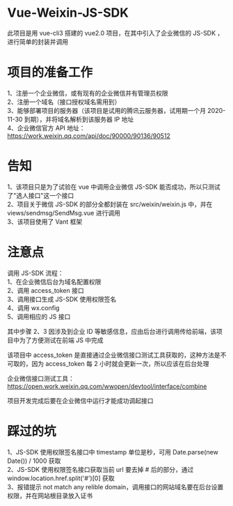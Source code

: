 # Vue-Weixin-JS-SDK
此项目是用 vue-cli3 搭建的 vue2.0 项目，在其中引入了企业微信的 JS-SDK ，进行简单的封装并调用


# 项目的准备工作
1、注册一个企业微信，或有现有的企业微信并有管理员权限  
2、注册一个域名（接口授权域名需用到）  
3、能够部署项目的服务器（该项目是试用的腾讯云服务器，试用期一个月 2020-11-30 到期），并将域名解析到该服务器 IP 地址  
4、企业微信官方 API 地址：https://work.weixin.qq.com/api/doc/90000/90136/90512  


# 告知
1、该项目只是为了试验在 vue 中调用企业微信 JS-SDK 能否成功，所以只测试了"选人接口"这一个接口  
2、项目关于微信 JS-SDK 的部分全都封装在 src/weixin/weixin.js 中，并在 views/sendmsg/SendMsg.vue 进行调用  
3、该项目使用了 Vant 框架  

# 注意点
调用 JS-SDK 流程：  
1、在企业微信后台为域名配置权限  
2、调用 access_token 接口  
3、调用接口生成 JS-SDK 使用权限签名  
4、调用 wx.config  
5、调用相应的 JS 接口  

其中步骤 2、3 因涉及到企业 ID 等敏感信息，应由后台进行调用传给前端，该项目中为了方便测试在前端 JS 中完成

该项目中 access_token 是直接通过企业微信接口测试工具获取的，这种方法是不可取的，因为 access_token 每 2 小时就会更新一次，所以应该在后台处理

企业微信接口测试工具：https://open.work.weixin.qq.com/wwopen/devtool/interface/combine

项目开发完成后要在企业微信中运行才能成功调起接口


# 踩过的坑
1、JS-SDK 使用权限签名接口中 timestamp 单位是秒，可用 Date.parse(new Date()) / 1000 获取  
2、JS-SDK 使用权限签名接口获取当前 url 要去掉 # 后的部分，通过 window.location.href.split('#')[0] 获取  
3、报错提示 not match any relible domain，调用接口的网站域名要在后台设置权限，并在网站根目录放入证书  
